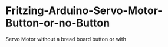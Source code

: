 # Fritzing-Arduino-Servo-Motor-Button-or-no-Button
Servo Motor without a bread board button or with
